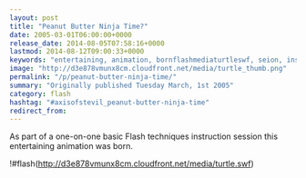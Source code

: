 ```yaml
---
layout: post
title: "Peanut Butter Ninja Time?"
date: 2005-03-01T06:00:00+0000
release_date: 2014-08-05T07:58:16+0000
lastmod: 2014-08-12T09:00:33+0000
keywords: "entertaining, animation, bornflashmediaturtleswf, seion, instruction"
image: "http://d3e878vmunx8cm.cloudfront.net/media/turtle_thumb.png"
permalink: "/p/peanut-butter-ninja-time/"
summary: "Originally published Tuesday March, 1st 2005"
category: flash
hashtag: "#axisofstevil_peanut-butter-ninja-time"
redirect_from:
---
```


As part of a one-on-one basic Flash techniques instruction session this entertaining animation was born.

!#flash(http://d3e878vmunx8cm.cloudfront.net/media/turtle.swf)
